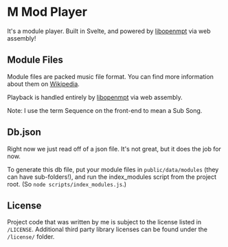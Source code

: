 # M Mod Player

It's a module player. Built in Svelte, and powered by [libopenmpt](https://lib.openmpt.org/libopenmpt/) via web assembly!

## Module Files
Module files are packed music file format. You can find more information about them on [Wikipedia](https://en.wikipedia.org/wiki/Module_file#Structure).

Playback is handled entirely by [libopenmpt](https://lib.openmpt.org/libopenmpt/) via web assembly.

Note: I use the term Sequence on the front-end to mean a Sub Song. 

## Db.json

Right now we just read off of a json file. It's not great, but it does the job for now. 

To generate this db file, put your module files in `public/data/modules` (they can have sub-folders!), and run the index_modules script from the project root. (So `node scripts/index_modules.js`.)

## License

Project code that was written by me is subject to the license listed in `/LICENSE`. Additional third party library licenses can be found under the `/license/` folder. 